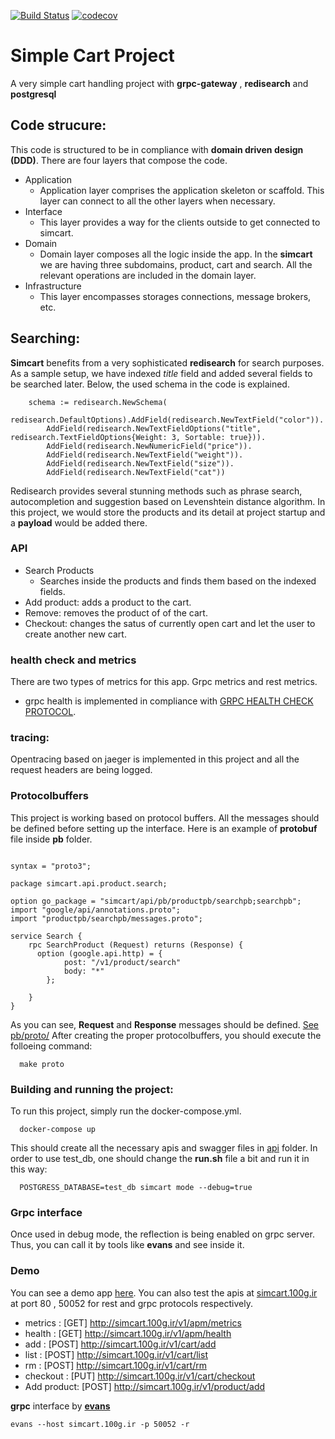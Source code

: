 [![Build Status](https://cloud.drone.io/api/badges/d-fal/simcart/status.svg)](https://cloud.drone.io/d-fal/simcart) [![codecov](https://codecov.io/gh/d-fal/simcart/branch/master/graph/badge.svg?token=GFNRYW9Z2J)](https://codecov.io/gh/d-fal/simcart)
# Simple Cart Project 

A very simple cart handling project with **grpc-gateway** , **redisearch** and **postgresql**

## Code strucure:
This code is structured to be in compliance with **domain driven design (DDD)**. There are four layers that compose the code. 
- Application 
  - Application layer comprises the application skeleton or scaffold. This layer can connect to all the other layers when necessary.
- Interface
  - This layer provides a way for the clients outside to get connected to simcart.
- Domain
  - Domain layer composes all the logic inside the app. In the **simcart** we are having three subdomains, product, cart and search. All the relevant operations are included in the domain layer.
- Infrastructure
  - This layer encompasses storages connections, message brokers, etc.  

## Searching:
**Simcart** benefits from a very sophisticated **redisearch** for search purposes. As a sample setup, we have indexed *title* field and added several fields to be searched later. Below, the used schema in the code is explained.
```
	schema := redisearch.NewSchema(
		redisearch.DefaultOptions).AddField(redisearch.NewTextField("color")).
		AddField(redisearch.NewTextFieldOptions("title", redisearch.TextFieldOptions{Weight: 3, Sortable: true})).
		AddField(redisearch.NewNumericField("price")).
		AddField(redisearch.NewTextField("weight")).
		AddField(redisearch.NewTextField("size")).
		AddField(redisearch.NewTextField("cat"))

```
Redisearch provides several stunning methods such as phrase search, autocompletion and suggestion based on Levenshtein distance algorithm. In this project, we would store the products and its detail at project startup and a **payload** would be added there.


### API

* Search Products
  - Searches inside the products and finds them based on the indexed fields.
* Add product: adds a product to the cart.
* Remove: removes the product of of the cart.
* Checkout: changes the satus of currently open cart and let the user to create another new cart.



### health check and metrics 
There are two types of metrics for this app. Grpc metrics and rest metrics.
* grpc health is implemented in compliance with [GRPC HEALTH CHECK PROTOCOL](https://github.com/grpc/grpc/blob/master/doc/health-checking.md).


### tracing:
Opentracing based on jaeger is implemented in this project and all the request headers are being logged.


### Protocolbuffers

This project is working based on protocol buffers. All the messages should be defined before setting up the interface. Here is an example of **protobuf** file inside **pb** folder.

```

syntax = "proto3";

package simcart.api.product.search;

option go_package = "simcart/api/pb/productpb/searchpb;searchpb";
import "google/api/annotations.proto";
import "productpb/searchpb/messages.proto";

service Search {
    rpc SearchProduct (Request) returns (Response) {
      option (google.api.http) = {
			post: "/v1/product/search"
			body: "*"
		};

    }
}

```
As you can see, **Request** and **Response** messages should be defined. [See pb/proto/](https://github.com/d-fal/simcart/tree/master/pb)
After creating the proper protocolbuffers, you should execute the folloeing command:

```
  make proto
```
### Building and running the project:
To run this project, simply run the docker-compose.yml.
```
  docker-compose up
```
This should create all the necessary apis and swagger files in [api](https://github.com/d-fal/simcart/tree/master/api) folder.
In order to use test_db, one should change the **run.sh** file a bit and run it in this way:
```
  POSTGRESS_DATABASE=test_db simcart mode --debug=true
```

### Grpc interface
Once used in debug mode, the reflection is being enabled on grpc server. Thus, you can call it by tools like **evans** and see inside it.



### Demo

You can see a demo app [here](http://simcart.100g.ir/).
You can also test the apis at [simcart.100g.ir](simcart.100g.ir) at port 80 , 50052 for rest and grpc protocols respectively.

* metrics : [GET] http://simcart.100g.ir/v1/apm/metrics
* health : [GET] http://simcart.100g.ir/v1/apm/health
* add : [POST] http://simcart.100g.ir/v1/cart/add
* list : [POST] http://simcart.100g.ir/v1/cart/list
* rm : [POST] http://simcart.100g.ir/v1/cart/rm
* checkout : [PUT] http://simcart.100g.ir/v1/cart/checkout
* Add product: [POST] http://simcart.100g.ir/v1/product/add

**grpc** interface by [**evans**](https://github.com/ktr0731/evans)

```
evans --host simcart.100g.ir -p 50052 -r 
```